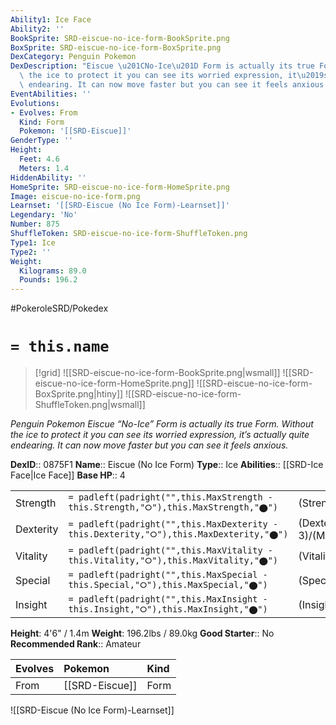 ```yaml
---
Ability1: Ice Face
Ability2: ''
BookSprite: SRD-eiscue-no-ice-form-BookSprite.png
BoxSprite: SRD-eiscue-no-ice-form-BoxSprite.png
DexCategory: Penguin Pokemon
DexDescription: "Eiscue \u201CNo-Ice\u201D Form is actually its true Form. Without\
  \ the ice to protect it you can see its worried expression, it\u2019s actually quite\
  \ endearing. It can now move faster but you can see it feels anxious."
EventAbilities: ''
Evolutions:
- Evolves: From
  Kind: Form
  Pokemon: '[[SRD-Eiscue]]'
GenderType: ''
Height:
  Feet: 4.6
  Meters: 1.4
HiddenAbility: ''
HomeSprite: SRD-eiscue-no-ice-form-HomeSprite.png
Image: eiscue-no-ice-form.png
Learnset: '[[SRD-Eiscue (No Ice Form)-Learnset]]'
Legendary: 'No'
Number: 875
ShuffleToken: SRD-eiscue-no-ice-form-ShuffleToken.png
Type1: Ice
Type2: ''
Weight:
  Kilograms: 89.0
  Pounds: 196.2
---
```


#PokeroleSRD/Pokedex

# `= this.name`

> [!grid]
> ![[SRD-eiscue-no-ice-form-BookSprite.png|wsmall]]
> ![[SRD-eiscue-no-ice-form-HomeSprite.png]]
> ![[SRD-eiscue-no-ice-form-BoxSprite.png|htiny]]
> ![[SRD-eiscue-no-ice-form-ShuffleToken.png|wsmall]]


*Penguin Pokemon*
*Eiscue “No-Ice” Form is actually its true Form. Without the ice to protect it you can see its worried expression, it’s actually quite endearing. It can now move faster but you can see it feels anxious.*

**DexID**:: 0875F1
**Name**:: Eiscue (No Ice Form)
**Type**:: Ice
**Abilities**:: [[SRD-Ice Face|Ice Face]]
**Base HP**:: 4

|           |                                                                                        |                                          |
| --------- | -------------------------------------------------------------------------------------- | ---------------------------------------- |
| Strength  | `= padleft(padright("",this.MaxStrength - this.Strength,"⭘"),this.MaxStrength,"⬤")`    | (Strength::2)/(MaxStrength::5)   |
| Dexterity | `= padleft(padright("",this.MaxDexterity - this.Dexterity,"⭘"),this.MaxDexterity,"⬤")` | (Dexterity:: 3)/(MaxDexterity::7) |
| Vitality  | `= padleft(padright("",this.MaxVitality - this.Vitality,"⭘"),this.MaxVitality,"⬤")`    | (Vitality::2)/(MaxVitality::5)   |
| Special   | `= padleft(padright("",this.MaxSpecial - this.Special,"⭘"),this.MaxSpecial,"⬤")`       | (Special::2)/(MaxSpecial::4)     |
| Insight   | `= padleft(padright("",this.MaxInsight - this.Insight,"⭘"),this.MaxInsight,"⬤")`       | (Insight::2)/(MaxInsight::4)     |

**Height**: 4'6" / 1.4m
**Weight**: 196.2lbs / 89.0kg
**Good Starter**:: No
**Recommended Rank**:: Amateur

| Evolves   | Pokemon        | Kind   |
|:----------|:---------------|:-------|
| From      | [[SRD-Eiscue]] | Form   |

![[SRD-Eiscue (No Ice Form)-Learnset]]